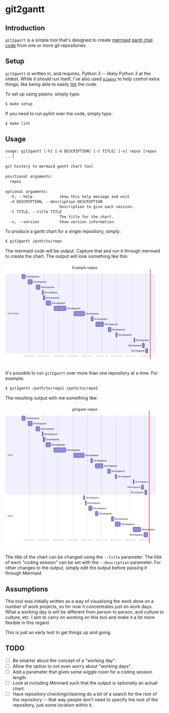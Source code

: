 # git2gantt

## Introduction

`git2gantt` is a simple tool that's designed to create
[mermaid](https://mermaidjs.github.io/) [gantt chat
code](https://mermaidjs.github.io/gantt.html) from one or more git
repositories.

## Setup

`git2gantt` is written in, and requires, Python 3 -- likely Python 3 at the
oldest. While it should run itself, I've also used
[`pipenv`](https://pipenv.readthedocs.io/en/latest/) to help control extra
things, like being able to easily [lint](https://www.pylint.org/) the code.

To set up using pipenv, simply type:

```sh
$ make setup
```

If you need to run pylint over the code, simply type:

```sh
$ make lint
```

## Usage

```
usage: git2gantt [-h] [-d DESCRIPTION] [-t TITLE] [-v] repos [repos ...]

git history to mermaid gantt chart tool

positional arguments:
  repos

optional arguments:
  -h, --help            show this help message and exit
  -d DESCRIPTION, --description DESCRIPTION
                        Description to give each session.
  -t TITLE, --title TITLE
                        The title for the chart.
  -v, --version         Show version information.
```

To produce a gantt chart for a single repository, simply:

```sh
$ git2gantt /path/to/repo
```

The mermaid code will be output. Capture that and run it through mermaid to
create the chart. The output will look something like this:

![Sample1](img/sample1.svg)

It's possible to run `git2gantt` over more than one repository at a time.
For example:

```sh
$ git2gantt /path/to/repo1 /path/to/repo2
```

The resulting output with me something like:

![Sample2](img/sample2.svg)

The title of the chart can be changed using the `--title` parameter. The
title of each "coding session" can be set with the `--description`
parameter. For other changes to the output, simply edit the output before
passing it through Mermaid.

## Assumptions

This tool was initially written as a way of visualising the work done on a
number of work projects, so for now it concentrates just on work days. What
a working day is will be different from person to person, and culture to
culture, etc. I aim to carry on working on this tool and make it a lot more
flexible in this regard.

This is just an early test to get things up and going.

## TODO

- [ ] Be smarter about the concept of a "working day".
- [ ] Allow the option to not even worry about "working days".
- [ ] Add a parameter that gives some wiggle room for a coding session
      length.
- [ ] Look at including Mermaid such that the output is optionally an actual
      chart.
- [ ] Have repository checking/cleaning do a bit of a search for the root of
      the repository -- that way people don't need to specify the root of
      the repository, just some location within it.

[//]: # (README.md ends here)
